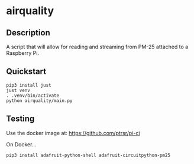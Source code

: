 # airquality

## Description

A script that will allow for reading and streaming from PM-25 attached to a Raspberry Pi.

## Quickstart

```shell
pip3 install just
just venv
. .venv/bin/activate
python airquality/main.py
```

## Testing

Use the docker image at: <https://github.com/ptrsr/pi-ci>

On Docker...

```shell
pip3 install adafruit-python-shell adafruit-circuitpython-pm25
```